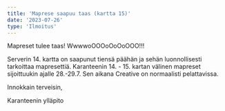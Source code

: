 ```yaml
---
title: 'Maprese saapuu taas (kartta 15)'
date: '2023-07-26'
type: 'Ilmoitus'
---
```


Mapreset tulee taas! WwwwoOOOoOoOoOOO!!!

Serverin 14. kartta on saapunut tiensä päähän ja sehän luonnollisesti tarkoittaa mapresettiä. Karanteenin 14. - 15. kartan välinen mapreset sijoittuukin ajalle 28.-29.7. Sen aikana Creative on normaalisti pelattavissa.


Innokkain terveisin,

Karanteenin ylläpito
